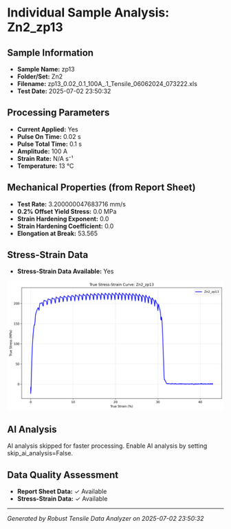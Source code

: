 # Individual Sample Analysis: Zn2_zp13

## Sample Information
- **Sample Name:** zp13
- **Folder/Set:** Zn2
- **Filename:** zp13_0.02_0.1_100A_.1_Tensile_06062024_073222.xls
- **Test Date:** 2025-07-02 23:50:32

## Processing Parameters
- **Current Applied:** Yes
- **Pulse On Time:** 0.02 s
- **Pulse Total Time:** 0.1 s
- **Amplitude:** 100 A
- **Strain Rate:** N/A s⁻¹
- **Temperature:** 13 °C

## Mechanical Properties (from Report Sheet)
- **Test Rate:** 3.200000047683716 mm/s
- **0.2% Offset Yield Stress:** 0.0 MPa
- **Strain Hardening Exponent:** 0.0
- **Strain Hardening Coefficient:** 0.0
- **Elongation at Break:** 53.565

## Stress-Strain Data
- **Stress-Strain Data Available:** Yes

![Stress-Strain Curve](../individual_plots/plot_Zn2_zp13.png)

## AI Analysis

AI analysis skipped for faster processing. Enable AI analysis by setting skip_ai_analysis=False.

## Data Quality Assessment
- **Report Sheet Data:** ✓ Available
- **Stress-Strain Data:** ✓ Available

---
*Generated by Robust Tensile Data Analyzer on 2025-07-02 23:50:32*
